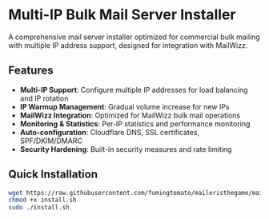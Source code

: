 # Multi-IP Bulk Mail Server Installer

A comprehensive mail server installer optimized for commercial bulk mailing with multiple IP address support, designed for integration with MailWizz.

## Features

- **Multi-IP Support**: Configure multiple IP addresses for load balancing and IP rotation
- **IP Warmup Management**: Gradual volume increase for new IPs
- **MailWizz Integration**: Optimized for MailWizz bulk mail operations
- **Monitoring & Statistics**: Per-IP statistics and performance monitoring
- **Auto-configuration**: Cloudflare DNS, SSL certificates, SPF/DKIM/DMARC
- **Security Hardening**: Built-in security measures and rate limiting

## Quick Installation

```bash
wget https://raw.githubusercontent.com/fumingtomato/maileristhegame/main/install.sh
chmod +x install.sh
sudo ./install.sh
